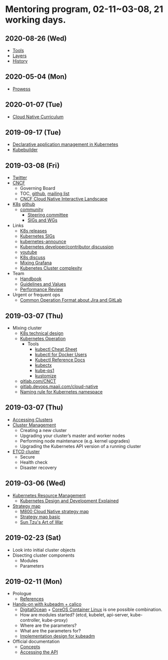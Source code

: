 # Mentoring program, 02-11~03-08, 21 working days.

## 2020-08-26 (Wed)
- [Tools](https://hackmd.io/dFV8BHRkTlGCVG8kIzwQuA)
- [Layers](https://issuetracking.maaii.com:9443/display/CN/Layers)
- [History](https://issuetracking.maaii.com:9443/display/CN/History)

## 2020-05-04 (Mon)
- [Prowess](https://hackmd.io/mLnQofo9TBGk2nrDpt0YqA)

## 2020-01-07 (Tue)
- [Cloud Native Curriculum](https://hackmd.io/eZ340XcfQVSG-4UhXvqN9A)

## 2019-09-17 (Tue)
- [Declarative application management in Kubernetes](https://github.com/kubernetes/community/blob/master/contributors/design-proposals/architecture/declarative-application-management.md)
- [Kubebuilder](https://book.kubebuilder.io/)

## 2019-03-08 (Fri)
- [Twitter](https://twitter.com/gosharplite/following)
- [CNCF](https://www.cncf.io/)
  - Governing Board
  - TOC, [github](https://github.com/cncf/toc), [mailing list](https://lists.cncf.io/g/cncf-toc/messages)
  - [CNCF Cloud Native Interactive Landscape](https://landscape.cncf.io/)
- [K8s](https://kubernetes.io/) [github](https://github.com/kubernetes)
  - [community](https://github.com/kubernetes/community)
    - [Steering committee](https://github.com/kubernetes/steering)
    - [SIGs and WGs](https://github.com/kubernetes/community/blob/master/sig-list.md)
- Links
  - [K8s releases](https://github.com/kubernetes/kubernetes/releases)
  - [Kubernetes SIGs](https://github.com/kubernetes-sigs)
  - [kubernetes-announce](https://groups.google.com/forum/#!forum/kubernetes-announce)
  - [Kubernetes developer/contributor discussion](https://groups.google.com/forum/#!forum/kubernetes-dev)
  - [youtube](https://www.youtube.com/channel/UCZ2bu0qutTOM0tHYa_jkIwg/videos)
  - [K8s discuss](https://discuss.kubernetes.io/)
  - [Mixing Grafana](http://kube-worker.cloud.m800.com:30005/?orgId=1)
  - [Kubenetes Cluster complexity](https://issuetracking.maaii.com:9443/pages/viewpage.action?spaceKey=CN&title=Kubenetes+Cluster+complexity)
- Team
  - [Handbook](https://issuetracking.maaii.com:9443/display/CN/Handbook)
  - [Guidelines and Values](https://docs.google.com/presentation/d/1qLK6HFQuB-OH4tX1NGyO8skIFBiEbyW1uQI-b7At4nY/edit#slide=id.p1)
  - [Performance Review](https://docs.google.com/presentation/d/1K0hpEv7rxqsN0y0MCY4uTNVL6PBN9V-mSEd9vE09jMs/edit#slide=id.p1)
- Urgent or frequent ops
  - [Common Operation Format about Jira and GitLab](https://docs.google.com/presentation/d/1D8X7bQtiweUoSUxVwbNjvwZFfFvRWszwSxFgpjgEFbU/edit#slide=id.p)

## 2019-03-07 (Thu)
- Mixing cluster
  - [K8s technical design](https://issuetracking.maaii.com:9443/display/SOC/K8s+technical+design)
  - [Kubernetes Operation](https://issuetracking.maaii.com:9443/display/CN/Kubernetes+Operation)
    - Tools
      - [kubectl Cheat Sheet](https://kubernetes.io/docs/reference/kubectl/cheatsheet/)
      - [kubectl for Docker Users](https://kubernetes.io/docs/reference/kubectl/docker-cli-to-kubectl/)
      - [Kubectl Reference Docs](https://kubernetes.io/docs/reference/generated/kubectl/kubectl-commands)
      - [kubectx](https://github.com/ahmetb/kubectx)
      - [kube-ps1](https://github.com/jonmosco/kube-ps1)
      - [kustomize](https://github.com/kubernetes-sigs/kustomize)
  - [gitlab.com/CNCT](https://gitlab.com/CNCT)
  - [gitlab.devops.maaii.com/cloud-native](https://gitlab.devops.maaii.com/cloud-native)
  - [Naming rule for Kubernetes namespace](https://issuetracking.maaii.com:9443/pages/viewpage.action?spaceKey=TBRD&title=20180814+Naming+rule+for+Kubernetes+namespace)

## 2019-03-07 (Thu)
- [Accessing Clusters](https://kubernetes.io/docs/tasks/access-application-cluster/access-cluster/)
- [Cluster Management](https://kubernetes.io/docs/tasks/administer-cluster/cluster-management/)
  - Creating a new cluster
  - Upgrading your cluster’s master and worker nodes
  - Performing node maintenance (e.g. kernel upgrades)
  - Upgrading the Kubernetes API version of a running cluster
- [ETCD cluster](https://github.com/etcd-io/etcd)
  - Secure
  - Health check
  - Disaster recovery

## 2019-03-06 (Wed)
- [Kubernetes Resource Management](https://github.com/kubernetes/community/blob/master/contributors/design-proposals/architecture/resource-management.md)
  - [Kubernetes Design and Development Explained](https://thenewstack.io/kubernetes-design-and-development-explained)
- [Strategy map](https://www.facebook.com/groups/1868708016534431/permalink/2034137079991523/)
  - [M800 Cloud Native strategy map](https://docs.google.com/presentation/d/1MU-_srB0eWBUWks4vDLn5cvzPrOpcSRbXPQrN0-VrVk/edit#slide=id.g445b95b491_0_692)
  - [Strategy map basic](https://issuetracking.maaii.com:9443/display/CN/Presentations?preview=/65136093/82297136/Strategy%20Map%20Basic.pdf)
  - [Sun Tzu's Art of War](https://github.com/gosharplite/RichardHCL/blob/master/Art_of_War.md)

## 2019-02-23 (Sat)
- Look into initial cluster objects
- Disecting cluster components
  - Modules
  - Parameters
  
## 2019-02-11 (Mon)
- Prologue
  - [References](https://github.com/gosharplite/RichardHCL/blob/master/references.md)
- [Hands-on with kubeadm + calico](https://kubernetes.io/docs/setup/independent/install-kubeadm/)
  - [DigitalOcean](https://cloud.digitalocean.com/login) + [CoreOS Container Linux](https://coreos.com/releases/) is one possible combination.
  - How are modules started? (etcd, kubelet, api-server, kube-controller, kube-proxy)
  - Where are the parameters?
  - What are the parameters for?
  - [Implementation design for kubeadm](https://github.com/kubernetes/kubeadm/blob/master/docs/design/design_v1.10.md)
- Official documentation
  - [Concepts](https://kubernetes.io/docs/concepts/) 
  - [Accessing the API](https://kubernetes.io/docs/admin/accessing-the-api/)
